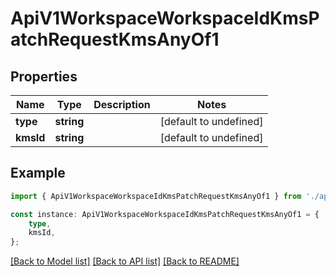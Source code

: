 # ApiV1WorkspaceWorkspaceIdKmsPatchRequestKmsAnyOf1


## Properties

Name | Type | Description | Notes
------------ | ------------- | ------------- | -------------
**type** | **string** |  | [default to undefined]
**kmsId** | **string** |  | [default to undefined]

## Example

```typescript
import { ApiV1WorkspaceWorkspaceIdKmsPatchRequestKmsAnyOf1 } from './api';

const instance: ApiV1WorkspaceWorkspaceIdKmsPatchRequestKmsAnyOf1 = {
    type,
    kmsId,
};
```

[[Back to Model list]](../README.md#documentation-for-models) [[Back to API list]](../README.md#documentation-for-api-endpoints) [[Back to README]](../README.md)
